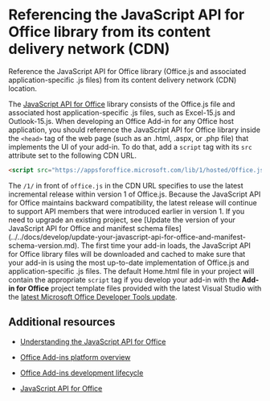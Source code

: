 
# Referencing the JavaScript API for Office library from its content delivery network (CDN)
Reference the JavaScript API for Office library (Office.js and associated application-specific .js files) from its content delivery network (CDN) location.


The [JavaScript API for Office](http://msdn.microsoft.com/library/b27e70c3-d87d-4d27-85e0-103996273298%28Office.15%29.aspx) library consists of the Office.js file and associated host application-specific .js files, such as Excel-15.js and Outlook-15.js. When developing an Office Add-in for any Office host application, you should reference the JavaScript API for Office library inside the `<head>` tag of the web page (such as an .html, .aspx, or .php file) that implements the UI of your add-in. To do that, add a `script` tag with its `src` attribute set to the following CDN URL.



```HTML
<script src="https://appsforoffice.microsoft.com/lib/1/hosted/Office.js" type="text/javascript"></script>
```

The  `/1/` in front of `office.js` in the CDN URL specifies to use the latest incremental release within version 1 of Office.js. Because the JavaScript API for Office maintains backward compatibility, the latest release will continue to support API members that were introduced earlier in version 1. If you need to upgrade an existing project, see [Update the version of your JavaScript API for Office and manifest schema files] (../../docs/develop/update-your-javascript-api-for-office-and-manifest-schema-version.md).
The first time your add-in loads, the JavaScript API for Office library files will be downloaded and cached to make sure that your add-in is using the most up-to-date implementation of Office.js and application-specific .js files.
The default Home.html file in your project will contain the appropriate  `script` tag if you develop your add-in with the **Add-in for Office** project template files provided with the latest Visual Studio with the [latest Microsoft Office Developer Tools update](https://www.visualstudio.com/features/office-tools-vs).

## Additional resources



- [Understanding the JavaScript API for Office](../../docs/develop/understanding-the-javascript-api-for-office.md)
    
- [Office Add-ins platform overview](../../docs/overview/platform-overview.md)
    
- [Office Add-ins development lifecycle](../../docs/design/add-in-development-lifecycle.md)
    
- [JavaScript API for Office](http://msdn.microsoft.com/library/b27e70c3-d87d-4d27-85e0-103996273298%28Office.15%29.aspx)
    
